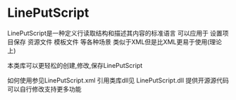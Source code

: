 # LinePutScript
LinePutScript是一种定义行读取结构和描述其内容的标准语言
可以应用于 设置项目保存 资源文件 模板文件 等各种场景
类似于XML但是比XML更易于使用(理论上)

本类库可以更轻松的创建,修改,保存LinePutScript

如何使用参见LinePutScript.xml
引用类库dll见 LinePutScript.dll
提供开源源代码 可以自行修改支持更多功能